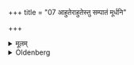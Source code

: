 +++
title = "07 आहुतेराहुतेस्तु सम्पातं मूर्धनि"

+++

<details><summary>मूलम्</summary>

आहुतेराहुतेस्तु सम्पातं मूर्धनि वध्वा अवनयेत् ७
</details>

<details><summary>Oldenberg</summary>

7. The remnants of each oblation he should pour out over the bride's head.
</details>
